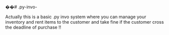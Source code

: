 ��#   . p y - i n v o - 

Actually this is a basic .py invo system where you can manage your inventory and rent items to the customer and take fine if the customer cross the deadline of purchase !!
 
 
